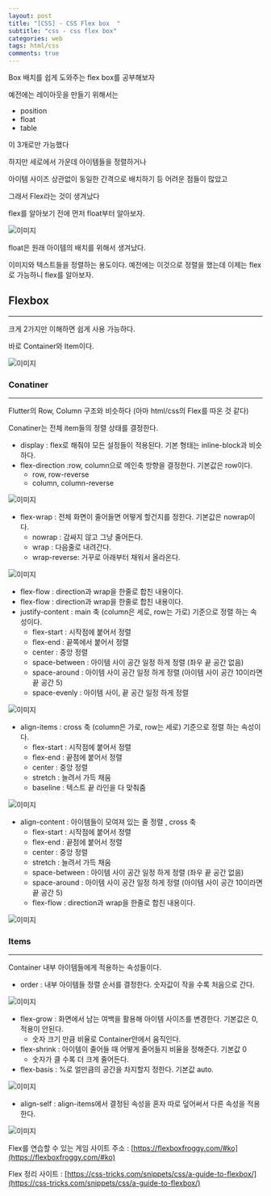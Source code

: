 ```yaml
---
layout: post
title: "[CSS] - CSS Flex box  "
subtitle: "css - css flex box"
categories: web
tags: html/css
comments: true
---
```


Box 배치를 쉽게 도와주는 flex box를 공부해보자

예전에는 레이아웃을 만들기 위해서는

- position
- float
- table

이 3개로만 가능했다

하지만 세로에서 가운데 아이템들을 정렬하거나

아이템 사이즈 상관없이 동일한 간격으로 배치하기 등 어려운 점들이 많았고

그래서 Flex라는 것이 생겨났다

flex를 알아보기 전에 먼저 float부터 알아보자.

![이미지](https://Funncy.github.io/assets/img/css/css-16.png "float")

float은 원래 아이템의 배치를 위해서 생겨났다.

이미지와 텍스트들을 정렬하는 용도이다. 예전에는 이것으로 정렬을 했는데 이제는 flex로 가능하니 flex를 알아보자.

## Flexbox

---

크게 2가지만 이해하면 쉽게 사용 가능하다.

바로 Container와 Item이다.

![이미지](https://Funncy.github.io/assets/img/css/css-17.png "lsa")

### Conatiner

---

Flutter의 Row, Column 구조와 비슷하다 (아마 html/css의 Flex를 따온 것 같다)

Conatiner는 전체 item들의 정렬 상태를 결정한다.

- display : flex로 해줘야 모든 설정들이 적용된다. 기본 형태는 inline-block과 비슷하다.
- flex-direction :row, column으로 메인축 방향을 결정한다. 기본값은 row이다.
  - row, row-reverse
  - column, column-reverse

![이미지](https://Funncy.github.io/assets/img/css/css-18.png "float")

- flex-wrap : 전체 화면이 줄어들면 어떻게 할건지를 정한다. 기본값은 nowrap이다.
  - nowrap : 감싸지 않고 그냥 줄어든다.
  - wrap : 다음줄로 내려간다.
  - wrap-reverse: 거꾸로 아래부터 채워서 올라온다.

![이미지](https://Funncy.github.io/assets/img/css/css-19.png "float")

- flex-flow : direction과 wrap을 한줄로 합친 내용이다.
- flex-flow : direction과 wrap을 한줄로 합친 내용이다.
- justify-content : main 축 (column은 세로, row는 가로) 기준으로 정렬 하는 속성이다.
  - flex-start : 시작점에 붙어서 정렬
  - flex-end : 끝쪽에서 붙어서 정렬
  - center : 중앙 정렬
  - space-between : 아이템 사이 공간 일정 하게 정렬 (좌우 끝 공간 없음)
  - space-around : 아이템 사이 공간 일정 하게 정렬 (아이템 사이 공간 10이라면 끝 공간 5)
  - space-evenly : 아이템 사이, 끝 공간 일정 하게 정렬

![이미지](https://Funncy.github.io/assets/img/css/css-20.png "float")

- align-items : cross 축 (column은 가로, row는 세로) 기준으로 정렬 하는 속성이다.
  - flex-start : 시작점에 붙어서 정렬
  - flex-end : 끝점에 붙어서 정렬
  - center : 중앙 정렬
  - stretch : 늘려서 가득 채움
  - baseline : 텍스트 끝 라인을 다 맞춰줌

![이미지](https://Funncy.github.io/assets/img/css/css-21.png "float")

- align-content : 아이템들이 모여져 있는 줄 정렬 , cross 축
  - flex-start : 시작점에 붙어서 정렬
  - flex-end : 끝점에 붙어서 정렬
  - center : 중앙 정렬
  - stretch : 늘려서 가득 채움
  - space-between : 아이템 사이 공간 일정 하게 정렬 (좌우 끝 공간 없음)
  - space-around : 아이템 사이 공간 일정 하게 정렬 (아이템 사이 공간 10이라면 끝 공간 5)
  - flex-flow : direction과 wrap을 한줄로 합친 내용이다.

![이미지](https://Funncy.github.io/assets/img/css/css-22.png "float")

### Items

---

Container 내부 아이템들에게 적용하는 속성들이다.

- order : 내부 아이템들 정렬 순서를 결정한다. 숫자값이 작을 수록 처음으로 간다.

![이미지](https://Funncy.github.io/assets/img/css/css-23.png "float")

- flex-grow : 화면에서 남는 여백을 활용해 아이템 사이즈를 변경한다. 기본값은 0, 적용이 안된다.
  - 숫자 크기 만큼 비율로 Container안에서 움직인다.
- flex-shrink : 아이템이 줄어들 때 어떻게 줄어들지 비율을 정해준다. 기본값 0
  - 숫자가 클 수록 더 크게 줄어든다.
- flex-basis : %로 얼만큼의 공간을 차지할지 정한다. 기본값 auto.

![이미지](https://Funncy.github.io/assets/img/css/css-24.png "float")

- align-self : align-items에서 결정된 속성을 혼자 따로 덮어써서 다른 속성을 적용한다.

![이미지](https://Funncy.github.io/assets/img/css/css-25.png "float")

Flex를 연습할 수 있는 게임 사이트 주소 : [https://flexboxfroggy.com/#ko](https://flexboxfroggy.com/#ko)

Flex 정리 사이트 : [https://css-tricks.com/snippets/css/a-guide-to-flexbox/](https://css-tricks.com/snippets/css/a-guide-to-flexbox/)

